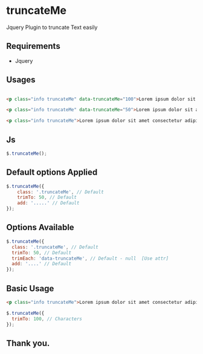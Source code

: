 # truncateMe
Jquery Plugin to truncate Text easily


## Requirements
  - Jquery


## Usages

```html

<p class="info truncateMe" data-truncateMe="100">Lorem ipsum dolor sit amet consectetur adipisicing elit.</p>

<p class="info truncateMe" data-truncateMe="50">Lorem ipsum dolor sit amet consectetur adipisicing elit.</p>

<p class="info truncateMe">Lorem ipsum dolor sit amet consectetur adipisicing elit.</p>
```



## Js

```javascript
$.truncateMe();
```

## Default options Applied

```javascript
$.truncateMe({
    class: '.truncateMe', // Default
    trimTo: 50, // Default
    add: '.....' // Default
});
```


## Options Available

```javascript
$.truncateMe({
  class: '.truncateMe', // Default
  trimTo: 50, // Default
  trimEach: 'data-truncateMe', // Default - null  [Use attr]
  add: '....' // Default
});
```



## Basic Usage

```html
<p class="info truncateMe">Lorem ipsum dolor sit amet consectetur adipisicing elit. Dicta, repellendus odio excepturi sequi, libero voluptatem laboriosam maiores tenetur, accusantium dolor ipsa laborum? Quos adipisci doloremque tempora fugit quisquam deleniti sunt nobis libero modi rem vitae ad, earum ab assumenda. Autem qui numquam blanditiis odio eius tempore mollitia asperiores facere molestiae.</p>
```

```javascript
$.truncateMe({
  trimTo: 100, // Characters
});
```

## Thank you.
